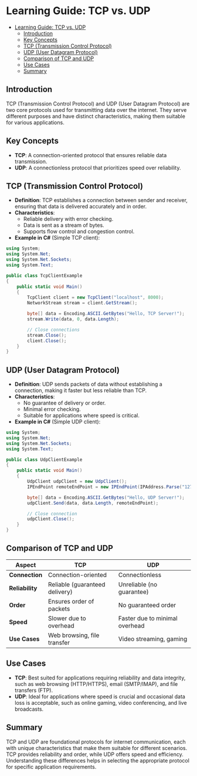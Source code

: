 # Learning Guide: TCP vs. UDP

- [Learning Guide: TCP vs. UDP](#learning-guide-tcp-vs-udp)
  - [Introduction](#introduction)
  - [Key Concepts](#key-concepts)
  - [TCP (Transmission Control Protocol)](#tcp-transmission-control-protocol)
  - [UDP (User Datagram Protocol)](#udp-user-datagram-protocol)
  - [Comparison of TCP and UDP](#comparison-of-tcp-and-udp)
  - [Use Cases](#use-cases)
  - [Summary](#summary)

## Introduction

TCP (Transmission Control Protocol) and UDP (User Datagram Protocol) are two core protocols used for transmitting data over the internet. They serve different purposes and have distinct characteristics, making them suitable for various applications.

## Key Concepts

- **TCP**: A connection-oriented protocol that ensures reliable data transmission.
- **UDP**: A connectionless protocol that prioritizes speed over reliability.

## TCP (Transmission Control Protocol)

- **Definition**: TCP establishes a connection between sender and receiver, ensuring that data is delivered accurately and in order.
- **Characteristics**:
  - Reliable delivery with error checking.
  - Data is sent as a stream of bytes.
  - Supports flow control and congestion control.
- **Example in C#** (Simple TCP client):

```csharp
using System;
using System.Net;
using System.Net.Sockets;
using System.Text;

public class TcpClientExample
{
    public static void Main()
    {
        TcpClient client = new TcpClient("localhost", 8000);
        NetworkStream stream = client.GetStream();

        byte[] data = Encoding.ASCII.GetBytes("Hello, TCP Server!");
        stream.Write(data, 0, data.Length);

        // Close connections
        stream.Close();
        client.Close();
    }
}
```

## UDP (User Datagram Protocol)

- **Definition**: UDP sends packets of data without establishing a connection, making it faster but less reliable than TCP.
- **Characteristics**:
  - No guarantee of delivery or order.
  - Minimal error checking.
  - Suitable for applications where speed is critical.
- **Example in C#** (Simple UDP client):

```csharp
using System;
using System.Net;
using System.Net.Sockets;
using System.Text;

public class UdpClientExample
{
    public static void Main()
    {
        UdpClient udpClient = new UdpClient();
        IPEndPoint remoteEndPoint = new IPEndPoint(IPAddress.Parse("127.0.0.1"), 8000);

        byte[] data = Encoding.ASCII.GetBytes("Hello, UDP Server!");
        udpClient.Send(data, data.Length, remoteEndPoint);

        // Close connection
        udpClient.Close();
    }
}
```

## Comparison of TCP and UDP

| **Aspect**            | **TCP**                          | **UDP**                      |
|-----------------------|----------------------------------|-----------------------------|
| **Connection**        | Connection-oriented               | Connectionless              |
| **Reliability**       | Reliable (guaranteed delivery)   | Unreliable (no guarantee)   |
| **Order**             | Ensures order of packets         | No guaranteed order         |
| **Speed**             | Slower due to overhead            | Faster due to minimal overhead |
| **Use Cases**         | Web browsing, file transfer      | Video streaming, gaming      |

## Use Cases

- **TCP**: Best suited for applications requiring reliability and data integrity, such as web browsing (HTTP/HTTPS), email (SMTP/IMAP), and file transfers (FTP).
- **UDP**: Ideal for applications where speed is crucial and occasional data loss is acceptable, such as online gaming, video conferencing, and live broadcasts.

## Summary

TCP and UDP are foundational protocols for internet communication, each with unique characteristics that make them suitable for different scenarios. TCP provides reliability and order, while UDP offers speed and efficiency. Understanding these differences helps in selecting the appropriate protocol for specific application requirements.
